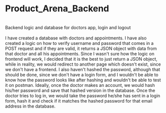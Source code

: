 # Product_Arena_Backend
<br>
Backend logic and database for doctors app, login and logout
<br>
<br>
I have created a database with doctors and appointments. I have also created a logic on how to verify username and password that comes in a POST request and
if they are valid, it returns a JSON object with data from that doctor and all his appointments. Since I wasn't sure how the logic on frontend will work, I
decided that it is the best to just return a JSON object, while in reality, we would redirect to another page which doesn't exist, since we don't have a frontend.
I also haven't hashed the password, although that should be done, since we don't have a login form, and I wouldn't be able to know how the password looks like after
hashing and wouldn't be able to test it on postman. Ideally, once the doctor makes an account, we would hash his/her password and save that hashed version in the
database. Once the doctor tries to log in, we would take the password he/she has sent in a login form, hash it and check if it matches the hashed password for that 
email address in the database.
